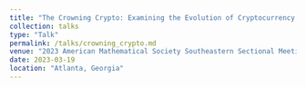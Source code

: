 ```yaml
---
title: "The Crowning Crypto: Examining the Evolution of Cryptocurrency and Community Structures Through Network Science."
collection: talks
type: "Talk"
permalink: /talks/crowning_crypto.md
venue: "2023 American Mathematical Society Southeastern Sectional Meeting"
date: 2023-03-19
location: "Atlanta, Georgia"
---
```



